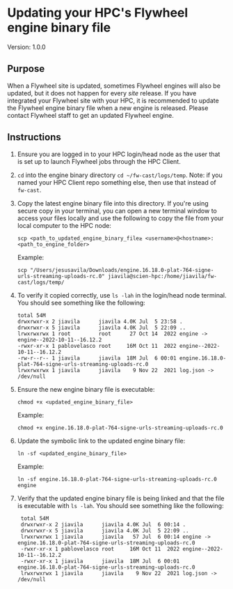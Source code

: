 # Updating your HPC's Flywheel engine binary file
Version: 1.0.0

## Purpose
When a Flywheel site is updated, sometimes Flywheel engines will also be updated, but 
it does not happen for every *site* release.  If you have integrated your Flywheel site 
with your HPC, it is recommended to update the Flywheel engine binary file when a new 
engine is released. Please contact Flywheel staff to get an updated Flywheel engine.

## Instructions
1. Ensure you are logged in to your HPC login/head node as the user that is set up to
  launch Flywheel jobs through the HPC Client.
   

2. `cd` into the engine binary directory `cd ~/fw-cast/logs/temp`. Note: if you named your HPC Client repo 
   something else, then use that instead of `fw-cast`.
   

3. Copy the latest engine binary file into this directory. If you're using secure copy in
   your terminal, you can open a new terminal window to access your files locally and use 
   the following to copy the file from your local computer to the HPC node:
   ```
   scp <path_to_updated_engine_binary_file≥ <username>@<hostname>:<path_to_engine_folder>
   ```
   Example:
   ```
   scp "/Users/jesusavila/Downloads/engine.16.18.0-plat-764-signe-urls-streaming-uploads-rc.0" jiavila@scien-hpc:/home/jiavila/fw-cast/logs/temp/
   ```
   

4. To verify it copied correctly, use `ls -lah` in the login/head node terminal. You
   should see something like the following:
    ```
    total 54M
    drwxrwxr-x 2 jiavila      jiavila 4.0K Jul  5 23:58 .
    drwxrwxr-x 5 jiavila      jiavila 4.0K Jul  5 22:09 ..
    lrwxrwxrwx 1 root         root      27 Oct 14  2022 engine -> engine--2022-10-11--16.12.2
    -rwxr-xr-x 1 pablovelasco root     16M Oct 11  2022 engine--2022-10-11--16.12.2
    -rw-r--r-- 1 jiavila      jiavila  18M Jul  6 00:01 engine.16.18.0-plat-764-signe-urls-streaming-uploads-rc.0
    lrwxrwxrwx 1 jiavila      jiavila    9 Nov 22  2021 log.json -> /dev/null
    ```
   
5. Ensure the new engine binary file is executable:

   ```
   chmod +x <updated_engine_binary_file>
   ```
   Example:
   ```
   chmod +x engine.16.18.0-plat-764-signe-urls-streaming-uploads-rc.0
   ```

6. Update the symbolic link to the updated engine binary file:
   ```
   ln -sf <updated_engine_binary_file>
   ```
   Example:
   ```
   ln -sf engine.16.18.0-plat-764-signe-urls-streaming-uploads-rc.0 engine
   ```
   
7. Verify that the updated engine binary file is being linked and that the file is 
    executable with `ls -lah`. You should see something like the following:
   ```
    total 54M
    drwxrwxr-x 2 jiavila      jiavila 4.0K Jul  6 00:14 .
    drwxrwxr-x 5 jiavila      jiavila 4.0K Jul  5 22:09 ..
    lrwxrwxrwx 1 jiavila      jiavila   57 Jul  6 00:14 engine -> engine.16.18.0-plat-764-signe-urls-streaming-uploads-rc.0
    -rwxr-xr-x 1 pablovelasco root     16M Oct 11  2022 engine--2022-10-11--16.12.2
    -rwxr-xr-x 1 jiavila      jiavila  18M Jul  6 00:01 engine.16.18.0-plat-764-signe-urls-streaming-uploads-rc.0
    lrwxrwxrwx 1 jiavila      jiavila    9 Nov 22  2021 log.json -> /dev/null
   ```
